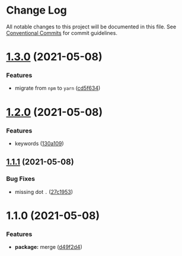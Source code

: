 # Change Log

All notable changes to this project will be documented in this file.
See [Conventional Commits](https://conventionalcommits.org) for commit guidelines.

# [1.3.0](https://github.com/oadpoaw/packages/compare/@oadpoaw/merge@1.2.0...@oadpoaw/merge@1.3.0) (2021-05-08)


### Features

* migrate from `npm` to `yarn` ([cd5f634](https://github.com/oadpoaw/packages/commit/cd5f6344bda42c4f1b8fb6f8f877400a426e32d3))





# [1.2.0](https://github.com/oadpoaw/packages/compare/@oadpoaw/merge@1.1.1...@oadpoaw/merge@1.2.0) (2021-05-08)


### Features

* keywords ([130a109](https://github.com/oadpoaw/packages/commit/130a109de4f52048e29338ac7b6eb9d9c0ec1157))





## [1.1.1](https://github.com/oadpoaw/packages/compare/@oadpoaw/merge@1.1.0...@oadpoaw/merge@1.1.1) (2021-05-08)


### Bug Fixes

* missing dot `.` ([27c1953](https://github.com/oadpoaw/packages/commit/27c19534f77d9e46d3fc91152f1963da56ff7a67))





# 1.1.0 (2021-05-08)


### Features

* **package:** merge ([d49f2d4](https://github.com/oadpoaw/packages/commit/d49f2d4df21109316efa5a9b5f6543de45dd4efe))
